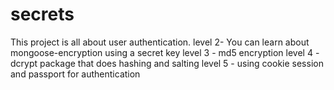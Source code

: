 # secrets
This project is all about user authentication. 
level 2- You can learn about mongoose-encryption using a secret key
level 3 - md5 encryption
level 4 - dcrypt package that does hashing and salting
level 5 - using cookie session and passport for authentication
